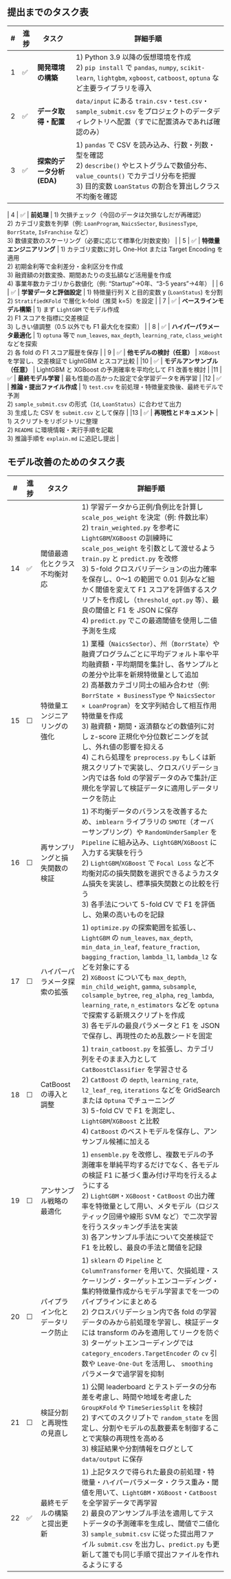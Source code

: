 ## 提出までのタスク表

| # | 進捗 | タスク | 詳細手順 |
|---|------|--------|----------|
| 1 | ✅ | **開発環境の構築** | 1) Python 3.9 以降の仮想環境を作成<br>2) `pip install` で `pandas`, `numpy`, `scikit-learn`, `lightgbm`, `xgboost`, `catboost`, `optuna` など主要ライブラリを導入 |
| 2 | ✅ | **データ取得・配置** | `data/input` にある `train.csv`・`test.csv`・`sample_submit.csv` をプロジェクトのデータディレクトリへ配置（すでに配置済みであれば確認のみ） |
| 3 | ✅ | **探索的データ分析 (EDA)** | 1) `pandas` で CSV を読み込み、行数・列数・型を確認<br>2) `describe()` やヒストグラムで数値分布、`value_counts()` でカテゴリ分布を把握<br>3) 目的変数 `LoanStatus` の割合を算出しクラス不均衡を確認 |

| 4 | ✅ | **前処理** | 1) 欠損チェック（今回のデータは欠損なしだが再確認）<br>2) カテゴリ変数を列挙（例: `LoanProgram`, `NaicsSector`, `BusinessType`, `BorrState`, `IsFranchise` など）<br>3) 数値変数のスケーリング（必要に応じて標準化/対数変換） |
| 5 | ✅ | **特徴量エンジニアリング** | 1) カテゴリ変数に対し One-Hot または Target Encoding を適用<br>2) 初期金利等で金利差分・金利区分を作成<br>3) 融資額の対数変換、期間あたりの支払額など活用量を作成<br>4) 事業年数カテゴリから数値化（例: “Startup”→0年、“3-5 years”→4年） |
| 6 | ✅ | **学習データと評価設定** | 1) 特徴量行列 X と目的変数 y (`LoanStatus`) を分割<br>2) `StratifiedKFold` で層化 k-fold（推奨 k=5）を設定 |
| 7 | ✅ | **ベースラインモデル構築** | 1) まず `LightGBM` でモデル作成<br>2) F1 スコアを指標に交差検証<br>3) しきい値調整（0.5 以外でも F1 最大化を探索） |
| 8 | ✅ | **ハイパーパラメータ最適化** | 1) `optuna` 等で `num_leaves`, `max_depth`, `learning_rate`, `class_weight` などを探索<br>2) 各 fold の F1 スコア履歴を保存 |
| 9 | ✅ | **他モデルの検討（任意）** | `XGBoost` を学習し、交差検証で LightGBM とスコア比較 |
|10 | ✅ | **モデルアンサンブル（任意）** | LightGBM と XGBoost の予測確率を平均化して F1 改善を検討 |
|11 | ✅ | **最終モデル学習** | 最も性能の高かった設定で全学習データを再学習 |
|12 | ✅ | **推論・提出ファイル作成** | 1) `test.csv` を前処理・特徴量変換後、最終モデルで予測<br>2) `sample_submit.csv` の形式（`Id`, `LoanStatus`）に合わせて出力<br>3) 生成した CSV を `submit.csv` として保存 |
|13 | ✅ | **再現性とドキュメント** | 1) スクリプトをリポジトリに整理<br>2) `README` に環境情報・実行手順を記載<br>3) 推論手順を `explain.md` に追記し提出 |


## モデル改善のためのタスク表

| # | 進捗 | タスク | 詳細手順 |
|---|------|--------|----------|
| 14 | ✅ | 閾値最適化とクラス不均衡対応 | 1) 学習データから正例/負例比を計算し `scale_pos_weight` を決定（例: 件数比率）<br>2) `train_weighted.py` を参考に `LightGBM`/`XGBoost` の訓練時に `scale_pos_weight` を引数として渡せるよう `train.py` と `predict.py` を改修<br>3) 5-fold クロスバリデーションの出力確率を保存し、0〜1 の範囲で 0.01 刻みなど細かく閾値を変えて F1 スコアを評価するスクリプトを作成し（`threshold_opt.py` 等）、最良の閾値と F1 を JSON に保存<br>4) `predict.py` でこの最適閾値を使用し二値予測を生成 |
| 15 | ☐ | 特徴量エンジニアリングの強化 | 1) 業種（`NaicsSector`）、州（`BorrState`）や融資プログラムごとに平均デフォルト率や平均融資額・平均期間を集計し、各サンプルとの差分や比率を新規特徴量として追加<br>2) 高基数カテゴリ同士の組み合わせ（例: `BorrState × BusinessType` や `NaicsSector × LoanProgram`）を文字列結合して相互作用特徴量を作成<br>3) 融資額・期間・返済額などの数値列に対し z-score 正規化や分位数ビニングを試し、外れ値の影響を抑える<br>4) これら処理を `preprocess.py` もしくは新規スクリプトで実装し、クロスバリデーション内では各 fold の学習データのみで集計/正規化を学習して検証データに適用しデータリークを防止 |
| 16 | ☐ | 再サンプリングと損失関数の検証 | 1) 不均衡データのバランスを改善するため、`imblearn` ライブラリの `SMOTE`（オーバーサンプリング）や `RandomUnderSampler` を `Pipeline` に組み込み、`LightGBM`/`XGBoost` に入力する実験を行う<br>2) `LightGBM`/`XGBoost` で `Focal Loss` など不均衡対応の損失関数を選択できるようカスタム損失を実装し、標準損失関数との比較を行う<br>3) 各手法について 5-fold CV で F1 を評価し、効果の高いものを記録 |
| 17 | ☐ | ハイパーパラメータ探索の拡張 | 1) `optimize.py` の探索範囲を拡張し、`LightGBM` の `num_leaves`, `max_depth`, `min_data_in_leaf`, `feature_fraction`, `bagging_fraction`, `lambda_l1`, `lambda_l2` などを対象にする<br>2) `XGBoost` についても `max_depth`, `min_child_weight`, `gamma`, `subsample`, `colsample_bytree`, `reg_alpha`, `reg_lambda`, `learning_rate`, `n_estimators` などを `optuna` で探索する新規スクリプトを作成<br>3) 各モデルの最良パラメータと F1 を JSON で保存し、再現性のため乱数シードを固定 |
| 18 | ☐ | CatBoost の導入と調整 | 1) `train_catboost.py` を拡張し、カテゴリ列をそのまま入力として `CatBoostClassifier` を学習させる<br>2) `CatBoost` の `depth`, `learning_rate`, `l2_leaf_reg`, `iterations` などを GridSearch または `Optuna` でチューニング<br>3) 5-fold CV で F1 を測定し、`LightGBM`/`XGBoost` と比較<br>4) `CatBoost` のベストモデルを保存し、アンサンブル候補に加える |
| 19 | ☐ | アンサンブル戦略の最適化 | 1) `ensemble.py` を改修し、複数モデルの予測確率を単純平均するだけでなく、各モデルの検証 F1 に基づく重み付け平均を行えるようにする<br>2) `LightGBM`・`XGBoost`・`CatBoost` の出力確率を特徴量として用い、メタモデル（ロジスティック回帰や線形 SVM など）で二次学習を行うスタッキング手法を実装<br>3) 各アンサンブル手法について交差検証で F1 を比較し、最良の手法と閾値を記録 |
| 20 | ☐ | パイプライン化とデータリーク防止 | 1) `sklearn` の `Pipeline` と `ColumnTransformer` を用いて、欠損処理・スケーリング・ターゲットエンコーディング・集約特徴量作成からモデル学習までを一つのパイプラインにまとめる<br>2) クロスバリデーション内で各 fold の学習データのみから前処理を学習し、検証データには transform のみを適用してリークを防ぐ<br>3) ターゲットエンコーディングでは `category_encoders.TargetEncoder` の `cv` 引数や `Leave-One-Out` を活用し、 `smoothing` パラメータで過学習を抑制 |
| 21 | ☐ | 検証分割と再現性の見直し | 1) 公開 leaderboard とテストデータの分布差を考慮し、時間や地域を考慮した `GroupKFold` や `TimeSeriesSplit` を検討<br>2) すべてのスクリプトで `random_state` を固定し、分割やモデルの乱数要素を制御することで実験の再現性を高める<br>3) 検証結果や分割情報をログとして `data/output` に保存 |
| 22 | ✅ | 最終モデルの構築と提出更新 | 1) 上記タスクで得られた最良の前処理・特徴量・ハイパーパラメータ・クラス重み・閾値を用いて、`LightGBM`・`XGBoost`・`CatBoost` を全学習データで再学習<br>2) 最良のアンサンブル手法を適用してテストデータの予測確率を生成し、閾値で二値化<br>3) `sample_submit.csv` に従った提出用ファイル `submit.csv` を出力し、`predict.py` も更新して誰でも同じ手順で提出ファイルを作れるようにする |
